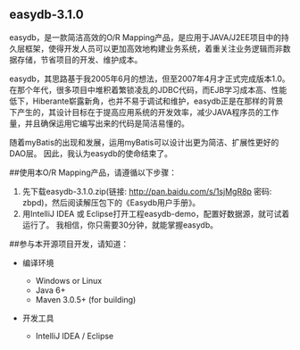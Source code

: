 ﻿

## easydb-3.1.0
easydb，是一款简洁高效的O/R Mapping产品，是应用于JAVA/J2EE项目中的持久层框架，使得开发人员可以更加高效地构建业务系统，着重关注业务逻辑而非数据存储，节省项目的开发、维护成本。

easydb，其思路基于我2005年6月的想法，但至2007年4月才正式完成版本1.0。 在那个年代，很多项目中堆积着繁锁凌乱的JDBC代码，而EJB学习成本高、性能低下，Hiberante崭露新角，也并不易于调试和维护，easydb正是在那样的背景下产生的，其设计目标在于提高应用系统的开发效率，减少JAVA程序员的工作量，并且确保运用它编写出来的代码是简洁易懂的。
<p/>随着myBatis的出现和发展，运用myBatis可以设计出更为简洁、扩展性更好的DAO层。 因此，我认为easydb的使命结束了。


##使用本O/R Mapping产品，请遵循以下步骤：
1. 先下载easydb-3.1.0.zip(链接: http://pan.baidu.com/s/1sjMgR8p 密码: zbpd)，然后阅读解压包下的《Easydb用户手册》。
2. 用IntelliJ IDEA 或 Eclipse打开工程easydb-demo，配置好数据源，就可试着运行了。 我相信，你只需要30分钟，就能掌握easydb。



##参与本开源项目开发，请知道：
* 编译环境
     * Windows or Linux
     * Java 6+
     * Maven 3.0.5+ (for building)

* 开发工具
     * IntelliJ IDEA / Eclipse

